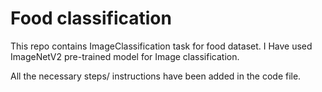# Food classification
This repo contains ImageClassification task for food dataset. I Have used ImageNetV2 pre-trained model for Image classification.

All the necessary steps/ instructions have been added in the code file.
